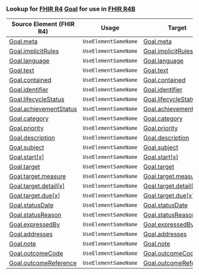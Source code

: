 ### Lookup for [FHIR R4](https://hl7.org/fhir/R4/) [Goal](https://hl7.org/fhir/R4/Goal.html) for use in [FHIR R4B](https://hl7.org/fhir/R4B/)

| Source Element (FHIR R4) | Usage | Target |
| -------------- | ----- | ------ |
| [Goal.meta](https://hl7.org/fhir/R4/Goal.html#resource) | `UseElementSameName` | [Goal.meta](https://hl7.org/fhir/R4B/Goal.html#resource) |
| [Goal.implicitRules](https://hl7.org/fhir/R4/Goal.html#resource) | `UseElementSameName` | [Goal.implicitRules](https://hl7.org/fhir/R4B/Goal.html#resource) |
| [Goal.language](https://hl7.org/fhir/R4/Goal.html#resource) | `UseElementSameName` | [Goal.language](https://hl7.org/fhir/R4B/Goal.html#resource) |
| [Goal.text](https://hl7.org/fhir/R4/Goal.html#resource) | `UseElementSameName` | [Goal.text](https://hl7.org/fhir/R4B/Goal.html#resource) |
| [Goal.contained](https://hl7.org/fhir/R4/Goal.html#resource) | `UseElementSameName` | [Goal.contained](https://hl7.org/fhir/R4B/Goal.html#resource) |
| [Goal.identifier](https://hl7.org/fhir/R4/Goal.html#resource) | `UseElementSameName` | [Goal.identifier](https://hl7.org/fhir/R4B/Goal.html#resource) |
| [Goal.lifecycleStatus](https://hl7.org/fhir/R4/Goal.html#resource) | `UseElementSameName` | [Goal.lifecycleStatus](https://hl7.org/fhir/R4B/Goal.html#resource) |
| [Goal.achievementStatus](https://hl7.org/fhir/R4/Goal.html#resource) | `UseElementSameName` | [Goal.achievementStatus](https://hl7.org/fhir/R4B/Goal.html#resource) |
| [Goal.category](https://hl7.org/fhir/R4/Goal.html#resource) | `UseElementSameName` | [Goal.category](https://hl7.org/fhir/R4B/Goal.html#resource) |
| [Goal.priority](https://hl7.org/fhir/R4/Goal.html#resource) | `UseElementSameName` | [Goal.priority](https://hl7.org/fhir/R4B/Goal.html#resource) |
| [Goal.description](https://hl7.org/fhir/R4/Goal.html#resource) | `UseElementSameName` | [Goal.description](https://hl7.org/fhir/R4B/Goal.html#resource) |
| [Goal.subject](https://hl7.org/fhir/R4/Goal.html#resource) | `UseElementSameName` | [Goal.subject](https://hl7.org/fhir/R4B/Goal.html#resource) |
| [Goal.start[x]](https://hl7.org/fhir/R4/Goal.html#resource) | `UseElementSameName` | [Goal.start[x]](https://hl7.org/fhir/R4B/Goal.html#resource) |
| [Goal.target](https://hl7.org/fhir/R4/Goal.html#resource) | `UseElementSameName` | [Goal.target](https://hl7.org/fhir/R4B/Goal.html#resource) |
| [Goal.target.measure](https://hl7.org/fhir/R4/Goal.html#resource) | `UseElementSameName` | [Goal.target.measure](https://hl7.org/fhir/R4B/Goal.html#resource) |
| [Goal.target.detail[x]](https://hl7.org/fhir/R4/Goal.html#resource) | `UseElementSameName` | [Goal.target.detail[x]](https://hl7.org/fhir/R4B/Goal.html#resource) |
| [Goal.target.due[x]](https://hl7.org/fhir/R4/Goal.html#resource) | `UseElementSameName` | [Goal.target.due[x]](https://hl7.org/fhir/R4B/Goal.html#resource) |
| [Goal.statusDate](https://hl7.org/fhir/R4/Goal.html#resource) | `UseElementSameName` | [Goal.statusDate](https://hl7.org/fhir/R4B/Goal.html#resource) |
| [Goal.statusReason](https://hl7.org/fhir/R4/Goal.html#resource) | `UseElementSameName` | [Goal.statusReason](https://hl7.org/fhir/R4B/Goal.html#resource) |
| [Goal.expressedBy](https://hl7.org/fhir/R4/Goal.html#resource) | `UseElementSameName` | [Goal.expressedBy](https://hl7.org/fhir/R4B/Goal.html#resource) |
| [Goal.addresses](https://hl7.org/fhir/R4/Goal.html#resource) | `UseElementSameName` | [Goal.addresses](https://hl7.org/fhir/R4B/Goal.html#resource) |
| [Goal.note](https://hl7.org/fhir/R4/Goal.html#resource) | `UseElementSameName` | [Goal.note](https://hl7.org/fhir/R4B/Goal.html#resource) |
| [Goal.outcomeCode](https://hl7.org/fhir/R4/Goal.html#resource) | `UseElementSameName` | [Goal.outcomeCode](https://hl7.org/fhir/R4B/Goal.html#resource) |
| [Goal.outcomeReference](https://hl7.org/fhir/R4/Goal.html#resource) | `UseElementSameName` | [Goal.outcomeReference](https://hl7.org/fhir/R4B/Goal.html#resource) |
